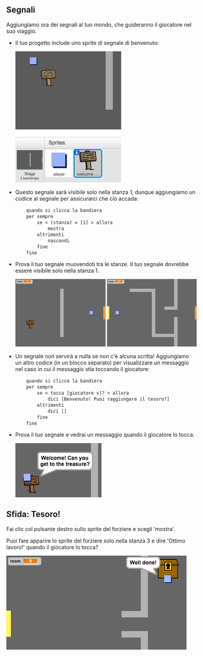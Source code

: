 ## Segnali

Aggiungiamo ora dei segnali al tuo mondo, che guideranno il giocatore nel suo viaggio.

+ Il tuo progetto include uno sprite di segnale di benvenuto:

	![screenshot](images/world-sign.png)

+ Questo segnale sarà visibile solo nella stanza 1, dunque aggiungiamo un codice al segnale per assicurarci che ciò accada:

	```blocks
		quando si clicca la bandiera
		per sempre
			se < (stanza) = [1] > allora
				mostra
			altrimenti
				nascondi
			fine
		fine
	```

+ Prova il tuo segnale muovendoti tra le stanze. Il tuo segnale dovrebbe essere visibile solo nella stanza 1.

	![screenshot](images/world-sign-test.png)

+ Un segnale non servirà a nulla se non c'è alcuna scritta! Aggiungiamo un altro codice (in un blocco separato) per visualizzare un messaggio nel caso in cui il messaggio stia toccando il giocatore:

	```blocks
		quando si clicca la bandiera
		per sempre
			se < tocca [giocatore v]? > allora
				dici [Benvenuto! Puoi raggiungere il tesoro?]
			altrimenti
				dici []
			fine
		fine
	```
+ Prova il tuo segnale e vedrai un messaggio quando il giocatore lo tocca.

	![screenshot](images/world-sign-test2.png)

## Sfida: Tesoro! 
Fai clic col pulsante destro sullo sprite del forziere e scegli 'mostra'.

Puoi fare apparire lo sprite del forziere solo nella stanza 3 e dire 'Ottimo lavoro!' quando il giocatore lo tocca?


![screenshot](images/world-treasure.png)
